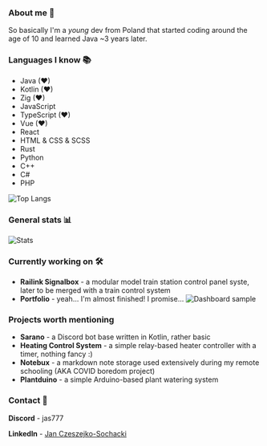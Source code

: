 ### About me 👀
So basically I'm a _young_ dev from Poland that started coding around the age of 10 and learned Java ~3 years later.

### Languages I know 📚
- Java (❤)
- Kotlin (❤)
- Zig (❤)
- JavaScript
- TypeScript (❤)
- Vue (❤)
- React
- HTML & CSS & SCSS
- Rust
- Python
- C++
- C#
- PHP

![Top Langs](https://github-readme-stats.vercel.app/api/top-langs/?username=jas777&layout=compact&theme=radical&langs_count=10)

### General stats 📊

![Stats](https://github-readme-stats.vercel.app/api?username=jas777&count_private=true&show_icons=true&theme=radical)

### Currently working on 🛠
- **Railink Signalbox** - a modular model train station control panel syste, later to be merged with a train control system
- **Portfolio** - yeah... I'm almost finished! I promise...
![Dashboard sample](https://cdn.discordapp.com/attachments/258502145383464960/801511692613713920/unknown.png)

### Projects worth mentioning
- **Sarano** - a Discord bot base written in Kotlin, rather basic
- **Heating Control System** - a simple relay-based heater controller with a timer, nothing fancy :)
- **Notebux** - a markdown note storage used extensively during my remote schooling (AKA COVID boredom project)
- **Plantduino** - a simple Arduino-based plant watering system

### Contact 💌

**Discord** - jas777

**LinkedIn** - [Jan Czeszejko-Sochacki](https://www.linkedin.com/in/jan-czeszejko-sochacki-a38369216/)
